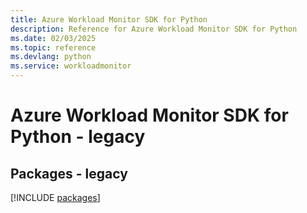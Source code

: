 ```yaml
---
title: Azure Workload Monitor SDK for Python
description: Reference for Azure Workload Monitor SDK for Python
ms.date: 02/03/2025
ms.topic: reference
ms.devlang: python
ms.service: workloadmonitor
---
```

# Azure Workload Monitor SDK for Python - legacy
## Packages - legacy
[!INCLUDE [packages](workload-monitor-index.md)]